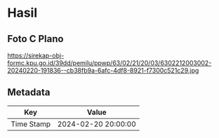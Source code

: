 # Hasil

## Foto C Plano

https://sirekap-obj-formc.kpu.go.id/39dd/pemilu/ppwp/63/02/21/20/03/6302212003002-20240220-191836--cb38fb9a-6afc-4df8-8921-f7300c521c29.jpg


## Metadata

| Key        | Value               |
| ---------- | ------------------- |
| Time Stamp | 2024-02-20 20:00:00 |



